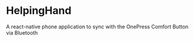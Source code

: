 # HelpingHand
A react-native phone application to sync with the OnePress Comfort Button via Bluetooth
